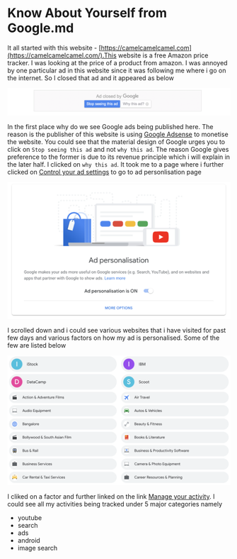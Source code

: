 # Know About Yourself from Google.md

It all started with this website - [https://camelcamelcamel.com](https://camelcamelcamel.com/).This website is a free Amazon price tracker. I was looking at the price of a product from amazon. I was annoyed by one particular ad in this website since it was following me where i go on the internet. So I closed that ad and it appeared as below

![](https://raw.githubusercontent.com/ethirajsrinivasan/blogs/master/googleu/google_ads.png)

In the first place why do we see Google ads being published here. The reason is the publisher of this website is using [Google Adsense](https://www.google.com/adsense/start/#) to monetise the website. You could see that the material design of Google urges you to click on `Stop seeing this ad` and not `why this ad`. The reason Google gives preference to the former is due to its revenue principle which i will explain in the later half. I clicked on `why this ad`. It took me to a page where i further clicked on [Control your ad settings](https://adssettings.google.com/authenticated) to go to ad personlisation page

![](https://raw.githubusercontent.com/ethirajsrinivasan/blogs/master/googleu/ad_personalisation.png)

I scrolled down and i could see various websites that i have visited for past few days and various factors on how my ad is personalised. Some of the few are listed below

![](https://raw.githubusercontent.com/ethirajsrinivasan/blogs/master/googleu/google_factors_ad.png)

I cliked on a factor and further linked on the link [Manage your activity](https://myactivity.google.com/myactivity). I could see all my activities being tracked under 5 major categories namely

* youtube
* search
* ads
* android
* image search

